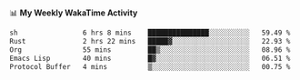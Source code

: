 <!--
**stamp711/stamp711** is a ✨ _special_ ✨ repository because its `README.md` (this file) appears on your GitHub profile.

Here are some ideas to get you started:

- 🔭 I’m currently working on ...
- 🌱 I’m currently learning ...
- 👯 I’m looking to collaborate on ...
- 🤔 I’m looking for help with ...
- 💬 Ask me about ...
- 📫 How to reach me: ...
- 😄 Pronouns: ...
- ⚡ Fun fact: ...
-->

📊 **My Weekly WakaTime Activity**

<!--START_SECTION:waka-->

```txt
sh                6 hrs 8 mins    ███████████████░░░░░░░░░░   59.49 %
Rust              2 hrs 22 mins   █████▓░░░░░░░░░░░░░░░░░░░   22.93 %
Org               55 mins         ██▒░░░░░░░░░░░░░░░░░░░░░░   08.96 %
Emacs Lisp        40 mins         █▓░░░░░░░░░░░░░░░░░░░░░░░   06.51 %
Protocol Buffer   4 mins          ▒░░░░░░░░░░░░░░░░░░░░░░░░   00.75 %
```

<!--END_SECTION:waka-->

